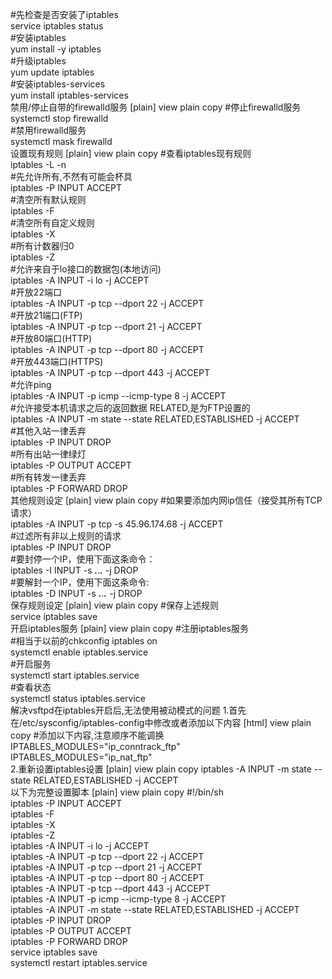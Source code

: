 #先检查是否安装了iptables  
service iptables status  
#安装iptables  
yum install -y iptables  
#升级iptables  
yum update iptables   
#安装iptables-services  
yum install iptables-services  
禁用/停止自带的firewalld服务
[plain] view plain copy
#停止firewalld服务  
systemctl stop firewalld  
#禁用firewalld服务  
systemctl mask firewalld  
设置现有规则
[plain] view plain copy
#查看iptables现有规则  
iptables -L -n  
#先允许所有,不然有可能会杯具  
iptables -P INPUT ACCEPT  
#清空所有默认规则  
iptables -F  
#清空所有自定义规则  
iptables -X  
#所有计数器归0  
iptables -Z  
#允许来自于lo接口的数据包(本地访问)  
iptables -A INPUT -i lo -j ACCEPT  
#开放22端口  
iptables -A INPUT -p tcp --dport 22 -j ACCEPT  
#开放21端口(FTP)  
iptables -A INPUT -p tcp --dport 21 -j ACCEPT  
#开放80端口(HTTP)  
iptables -A INPUT -p tcp --dport 80 -j ACCEPT  
#开放443端口(HTTPS)  
iptables -A INPUT -p tcp --dport 443 -j ACCEPT  
#允许ping  
iptables -A INPUT -p icmp --icmp-type 8 -j ACCEPT  
#允许接受本机请求之后的返回数据 RELATED,是为FTP设置的  
iptables -A INPUT -m state --state  RELATED,ESTABLISHED -j ACCEPT  
#其他入站一律丢弃  
iptables -P INPUT DROP  
#所有出站一律绿灯  
iptables -P OUTPUT ACCEPT  
#所有转发一律丢弃  
iptables -P FORWARD DROP  
其他规则设定
[plain] view plain copy
#如果要添加内网ip信任（接受其所有TCP请求）  
iptables -A INPUT -p tcp -s 45.96.174.68 -j ACCEPT  
#过滤所有非以上规则的请求  
iptables -P INPUT DROP  
#要封停一个IP，使用下面这条命令：  
iptables -I INPUT -s ***.***.***.*** -j DROP  
#要解封一个IP，使用下面这条命令:  
iptables -D INPUT -s ***.***.***.*** -j DROP  
保存规则设定
[plain] view plain copy
#保存上述规则  
service iptables save  
开启iptables服务
[plain] view plain copy
#注册iptables服务  
#相当于以前的chkconfig iptables on  
systemctl enable iptables.service  
#开启服务  
systemctl start iptables.service  
#查看状态  
systemctl status iptables.service  
解决vsftpd在iptables开启后,无法使用被动模式的问题
1.首先在/etc/sysconfig/iptables-config中修改或者添加以下内容
[html] view plain copy
#添加以下内容,注意顺序不能调换  
IPTABLES_MODULES="ip_conntrack_ftp"  
IPTABLES_MODULES="ip_nat_ftp"  
2.重新设置iptables设置
[plain] view plain copy
iptables -A INPUT -m state --state  RELATED,ESTABLISHED -j ACCEPT  
以下为完整设置脚本
[plain] view plain copy
#!/bin/sh  
iptables -P INPUT ACCEPT  
iptables -F  
iptables -X  
iptables -Z  
iptables -A INPUT -i lo -j ACCEPT  
iptables -A INPUT -p tcp --dport 22 -j ACCEPT  
iptables -A INPUT -p tcp --dport 21 -j ACCEPT  
iptables -A INPUT -p tcp --dport 80 -j ACCEPT  
iptables -A INPUT -p tcp --dport 443 -j ACCEPT  
iptables -A INPUT -p icmp --icmp-type 8 -j ACCEPT  
iptables -A INPUT -m state --state RELATED,ESTABLISHED -j ACCEPT  
iptables -P INPUT DROP  
iptables -P OUTPUT ACCEPT  
iptables -P FORWARD DROP  
service iptables save  
systemctl restart iptables.service 